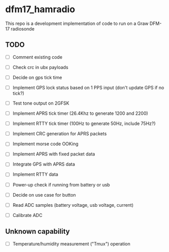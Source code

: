 # dfm17_hamradio

This repo is a development implementation of code to run on a Graw DFM-17 radiosonde

## TODO

- [ ] Comment existing code
- [ ] Check crc in ubx payloads
- [ ] Decide on gps tick time
- [ ] Implement GPS lock status based on 1 PPS input (don't update GPS if no tick?)
- [ ] Test tone output on 2GFSK
- [ ] Implement APRS tick timer (26.4Khz to generate 1200 and 2200)
- [ ] Implement RTTY tick timer (100Hz to generate 50Hz, include 75Hz?)
- [ ] Implement CRC generation for APRS packets
- [ ] Implement morse code OOKing
- [ ] Implement APRS with fixed packet data
- [ ] Integrate GPS with APRS data
- [ ] Implement RTTY data
- [ ] Power-up check if running from battery or usb
- [ ] Decide on use case for button
- [ ] Read ADC samples (battery voltage, usb voltage, current)
- [ ] Calibrate ADC


## Unknown capability

- [ ] Temperature/humidity measurement ("Tmux") operation